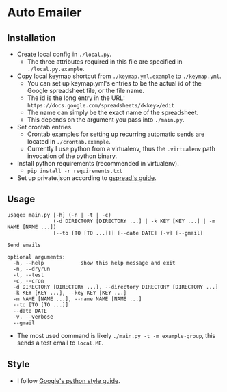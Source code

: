 Auto Emailer
=============

Installation
--------------
* Create local config in `./local.py`.
    * The three attributes required in this file are specified in `./local.py.example`.
* Copy local keymap shortcut from `./keymap.yml.example` to `./keymap.yml`.
    * You can set up keymap.yml's entries to be the actual id of the Google spreadsheet file, or the file name.
    * The id is the long entry in the URL: `https://docs.google.com/spreadsheets/d<key>/edit`
    * The name can simply be the exact name of the spreadsheet.
    * This depends on the argument you pass into `./main.py`.
* Set crontab entries.
    * Crontab examples for setting up recurring automatic sends are located in `./crontab.example`.
    * Currently I use python from a virtualenv, thus the `.virtualenv` path invocation of the python binary.
* Install python requirements (recommended in virtualenv).
    * `pip install -r requirements.txt`
* Set up private.json according to [gspread's guide](http://gspread.readthedocs.org/en/latest/oauth2.html).

Usage
----------
```
usage: main.py [-h] (-n | -t | -c)
               (-d DIRECTORY [DIRECTORY ...] | -k KEY [KEY ...] | -m NAME [NAME ...])
               [--to [TO [TO ...]]] [--date DATE] [-v] [--gmail]

Send emails

optional arguments:
  -h, --help            show this help message and exit
  -n, --dryrun
  -t, --test
  -c, --cron
  -d DIRECTORY [DIRECTORY ...], --directory DIRECTORY [DIRECTORY ...]
  -k KEY [KEY ...], --key KEY [KEY ...]
  -m NAME [NAME ...], --name NAME [NAME ...]
  --to [TO [TO ...]]
  --date DATE
  -v, --verbose
  --gmail
```
* The most used command is likely `./main.py -t -m example-group`, this sends a test email to `local.ME`.

Style
----------
* I follow [Google's python style guide](http://google-styleguide.googlecode.com/svn/trunk/pyguide.html).


